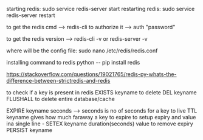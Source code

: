 




starting redis: sudo service redis-server start
restarting redis: sudo service redis-server restart

to get the redis cmd --> redis-cli
to authorize it --> auth "password"


to get the redis version --> redis-cli -v   or redis-server -v


where will be the config file: sudo nano /etc/redis/redis.conf


installing command to redis python -- pip install redis


https://stackoverflow.com/questions/19021765/redis-py-whats-the-difference-between-strictredis-and-redis


to check if a key is present in redis
EXISTS keyname
to delete DEL keyname
FLUSHALL to delete entire database/cache

EXPIRE keyname seconds --> seconds is no of seconds for a key to live
TTL keyname gives how much faraway a key to expire
to setup expiry and value ina single line - SETEX keyname duration(seconds) value
to remove expiry PERSIST keyname
